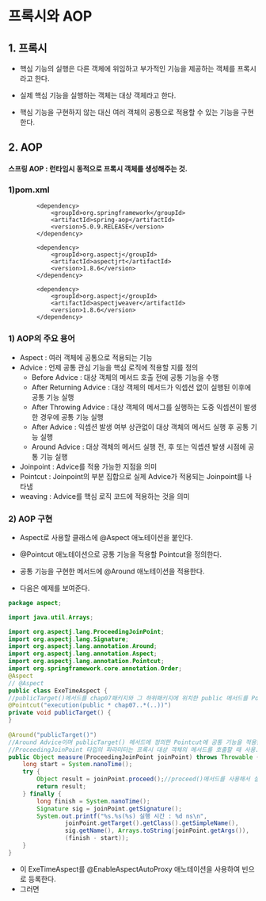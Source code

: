 # 프록시와 AOP

## 1. 프록시

- 핵심 기능의 실행은 다른 객체에 위임하고 부가적인 기능을 제공하는 객체를 프록시라고 한다.

- 실제 핵심 기능을 실행하는 객체는 대상 객체라고 한다.

- 핵심 기능을 구현하지 않는 대신 여러 객체의 공통으로 적용할 수 있는 기능을 구현한다.

  

## 2. AOP

#### 스프링 AOP : 런타임시 동적으로 프록시 객체를 생성해주는 것.

### 1)pom.xml

```null
        <dependency>
            <groupId>org.springframework</groupId>
            <artifactId>spring-aop</artifactId>
            <version>5.0.9.RELEASE</version>
        </dependency>
        
        <dependency>
            <groupId>org.aspectj</groupId>
            <artifactId>aspectjrt</artifactId>
            <version>1.8.6</version>
        </dependency>
        
        <dependency>
            <groupId>org.aspectj</groupId>
            <artifactId>aspectjweaver</artifactId>
            <version>1.8.6</version>
        </dependency>
```





### 1) AOP의 주요 용어

- Aspect : 여러 객체에 공통으로 적용되는 기능
- Advice : 언제 공통 관심 기능을 핵심 로직에 적용할 지를 정의
  - Before Advice : 대상 객체의 메서드 호출 전에 공통 기능을 수행
  - After Returning Advice : 대상 객체의 메서드가 익셉션 없이 실행된 이후에 공통 기능 실행
  - After Throwing Advice : 대상 객체의 메서그를 실행하는 도중 익셉션이 발생한 경우에 공통 기능 실행
  - After Advice : 익셉션 발생 여부 상관없이 대상 객체의 메서드 실행 후 공통 기능 실행
  - Around Advice : 대상 객체의 메서드 실행 전, 후 또는 익셉션 발생 시점에 공통 기능 실행
- Joinpoint : Advice를 적용 가능한 지점을 의미
- Pointcut : Joinpoint의 부분 집합으로 실제 Advice가 적용되는 Joinpoint를 나타냄
- weaving : Advice를 핵심 로직 코드에 적용하는 것을 의미





### 2) AOP 구현

- Aspect로 사용할 클래스에 @Aspect 애노테이션을 붙인다.
- @Pointcut 애노테이션으로 공통 기능을 적용할 Pointcut을 정의한다.
- 공통 기능을 구현한 메서드에 @Around 애노테이션을 적용한다.



- 다음은 예제를 보여준다.

```java
package aspect;

import java.util.Arrays;

import org.aspectj.lang.ProceedingJoinPoint;
import org.aspectj.lang.Signature;
import org.aspectj.lang.annotation.Around;
import org.aspectj.lang.annotation.Aspect;
import org.aspectj.lang.annotation.Pointcut;
import org.springframework.core.annotation.Order;
@Aspect
// @Aspect 
public class ExeTimeAspect {
//publicTarget()메서드를 chap07패키지와 그 하위패키지에 위치한 public 메서드를 Pointcut으로 설정.
@Pointcut("execution(public * chap07..*(..))")
private void publicTarget() {
}
  
@Around("publicTarget()")
//Around Advice이며 publicTarget() 메서드에 정의한 Pointcut에 공통 기능을 적용한다는 것.
//ProceedingJoinPoint 타입의 파라미터는 프록시 대상 객체의 메서드를 호출할 때 사용.
public Object measure(ProceedingJoinPoint joinPoint) throws Throwable {
	long start = System.nanoTime();
	try {
		Object result = joinPoint.proceed();//proceed()메서드를 사용해서 실제 대상 객체의 메서드를 호출
		return result;
	} finally {
		long finish = System.nanoTime();
		Signature sig = joinPoint.getSignature();
		System.out.printf("%s.%s(%s) 실행 시간 : %d ns\n",
				joinPoint.getTarget().getClass().getSimpleName(),
				sig.getName(), Arrays.toString(joinPoint.getArgs()),
				(finish - start));
	}
}
```

- 이 ExeTimeAspect를 @EnableAspectAutoProxy 애노테이션을 사용하여 빈으로 등록한다.
- 그러면 

